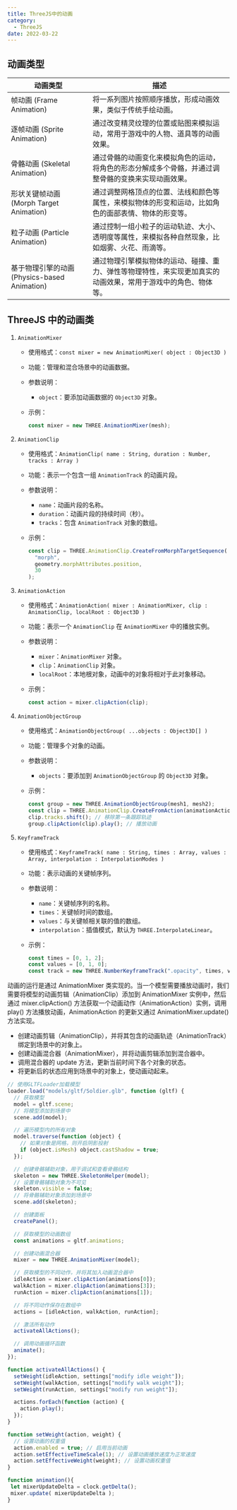 ```yaml
---
title: ThreeJS中的动画
category:
  - ThreeJS
date: 2022-03-22
---
```



## 动画类型

| 动画类型                                     | 描述                                                                                                           |
| -------------------------------------------- | -------------------------------------------------------------------------------------------------------------- |
| 帧动画 (Frame Animation)                     | 将一系列图片按照顺序播放，形成动画效果，类似于传统手绘动画。                                                   |
| 逐帧动画 (Sprite Animation)                  | 通过改变精灵纹理的位置或贴图来模拟运动，常用于游戏中的人物、道具等的动画效果。                                 |
| 骨骼动画 (Skeletal Animation)                | 通过骨骼的动画变化来模拟角色的运动，将角色的形态分解成多个骨骼，并通过调整骨骼的变换来实现动画效果。           |
| 形状关键帧动画 (Morph Target Animation)      | 通过调整网格顶点的位置、法线和颜色等属性，来模拟物体的形变和运动，比如角色的面部表情、物体的形变等。           |
| 粒子动画 (Particle Animation)                | 通过控制一组小粒子的运动轨迹、大小、透明度等属性，来模拟各种自然现象，比如烟雾、火花、雨滴等。                 |
| 基于物理引擎的动画 (Physics-based Animation) | 通过物理引擎模拟物体的运动、碰撞、重力、弹性等物理特性，来实现更加真实的动画效果，常用于游戏中的角色、物体等。 |

## ThreeJS 中的动画类

1. `AnimationMixer`

   - 使用格式：`const mixer = new AnimationMixer( object : Object3D )`
   - 功能：管理和混合场景中的动画数据。
   - 参数说明：
     - `object`：要添加动画数据的 `Object3D` 对象。
   - 示例：

     ```js
     const mixer = new THREE.AnimationMixer(mesh);
     ```

2. `AnimationClip`

   - 使用格式：`AnimationClip( name : String, duration : Number, tracks : Array )`
   - 功能：表示一个包含一组 `AnimationTrack` 的动画片段。
   - 参数说明：
     - `name`：动画片段的名称。
     - `duration`：动画片段的持续时间（秒）。
     - `tracks`：包含 `AnimationTrack` 对象的数组。
   - 示例：

     ```js
     const clip = THREE.AnimationClip.CreateFromMorphTargetSequence(
       "morph",
       geometry.morphAttributes.position,
       30
     );
     ```

3. `AnimationAction`

   - 使用格式：`AnimationAction( mixer : AnimationMixer, clip : AnimationClip, localRoot : Object3D )`
   - 功能：表示一个 `AnimationClip` 在 `AnimationMixer` 中的播放实例。
   - 参数说明：
     - `mixer`：`AnimationMixer` 对象。
     - `clip`：`AnimationClip` 对象。
     - `localRoot`：本地根对象，动画中的对象将相对于此对象移动。
   - 示例：

     ```js
     const action = mixer.clipAction(clip);
     ```

4. `AnimationObjectGroup`

   - 使用格式：`AnimationObjectGroup( ...objects : Object3D[] )`
   - 功能：管理多个对象的动画。
   - 参数说明：
     - `objects`：要添加到 `AnimationObjectGroup` 的 `Object3D` 对象。
   - 示例：

     ```js
     const group = new THREE.AnimationObjectGroup(mesh1, mesh2);
     const clip = THREE.AnimationClip.CreateFromAction(animationAction);
     clip.tracks.shift(); // 移除第一条跟踪轨迹
     group.clipAction(clip).play(); // 播放动画
     ```

5. `KeyframeTrack`
   - 使用格式：`KeyframeTrack( name : String, times : Array, values : Array, interpolation : InterpolationModes )`
   - 功能：表示动画的关键帧序列。
   - 参数说明：
     - `name`：关键帧序列的名称。
     - `times`：关键帧时间的数组。
     - `values`：与关键帧相关联的值的数组。
     - `interpolation`：插值模式，默认为 `THREE.InterpolateLinear`。
   - 示例：

     ```js
     const times = [0, 1, 2];
     const values = [0, 1, 0];
     const track = new THREE.NumberKeyframeTrack(".opacity", times, values);
     ```

动画的运行是通过 AnimationMixer 类实现的。当一个模型需要播放动画时，我们需要将模型的动画剪辑（AnimationClip）添加到 AnimationMixer 实例中，然后通过 mixer.clipAction() 方法获取一个动画动作（AnimationAction）实例，调用 play() 方法播放动画，AnimationAction 的更新又通过 AnimationMixer.update() 方法实现。

- 创建动画剪辑（AnimationClip），并将其包含的动画轨迹（AnimationTrack）绑定到场景中的对象上。
- 创建动画混合器（AnimationMixer），并将动画剪辑添加到混合器中。
- 调用混合器的 update 方法，更新当前时间下各个对象的状态。
- 将更新后的状态应用到场景中的对象上，使动画动起来。

```js
// 使用GLTFLoader加载模型
loader.load("models/gltf/Soldier.glb", function (gltf) {
  // 获取模型
  model = gltf.scene;
  // 将模型添加到场景中
  scene.add(model);

  // 遍历模型内的所有对象
  model.traverse(function (object) {
    // 如果对象是网格，则开启阴影投射
    if (object.isMesh) object.castShadow = true;
  });

  // 创建骨骼辅助对象，用于调试和查看骨骼结构
  skeleton = new THREE.SkeletonHelper(model);
  // 设置骨骼辅助对象为不可见
  skeleton.visible = false;
  // 将骨骼辅助对象添加到场景中
  scene.add(skeleton);

  // 创建面板
  createPanel();

  // 获取模型的动画数组
  const animations = gltf.animations;

  // 创建动画混合器
  mixer = new THREE.AnimationMixer(model);

  // 获取模型的不同动作，并将其加入动画混合器中
  idleAction = mixer.clipAction(animations[0]);
  walkAction = mixer.clipAction(animations[3]);
  runAction = mixer.clipAction(animations[1]);

  // 将不同动作保存在数组中
  actions = [idleAction, walkAction, runAction];

  // 激活所有动作
  activateAllActions();

  // 调用动画循环函数
  animate();
});

function activateAllActions() {
  setWeight(idleAction, settings["modify idle weight"]);
  setWeight(walkAction, settings["modify walk weight"]);
  setWeight(runAction, settings["modify run weight"]);

  actions.forEach(function (action) {
    action.play();
  });
}

function setWeight(action, weight) {
  // 设置动画的权重值
  action.enabled = true; // 启用当前动画
  action.setEffectiveTimeScale(1); // 设置动画播放速度为正常速度
  action.setEffectiveWeight(weight); // 设置动画权重值
}

function animation(){
 let mixerUpdateDelta = clock.getDelta();
 mixer.update( mixerUpdateDelta );
}
```

<div ref="blendingRef" class="relative"></div>

<script setup>
import {ref,onMounted} from 'vue'
import * as THREE from 'three'
import { GLTFLoader } from 'three/addons/loaders/GLTFLoader.js';
import { GUI } from 'three/addons/libs/lil-gui.module.min.js';

let dat;

const blendingRef = ref()
const initBlending = () => {

   let scene, renderer, camera, stats;
   let model, skeleton, mixer, clock;

   const crossFadeControls = [];

   let idleAction, walkAction, runAction;
   let idleWeight, walkWeight, runWeight;
   let actions, settings;

   let singleStepMode = false;
   let sizeOfNextStep = 0;

   init();

   function init() {

    // const container = document.getElementById( 'container' );

    camera = new THREE.PerspectiveCamera( 45, 2, 1, 1000 );
    camera.position.set( 1, 2, - 3 );
    camera.lookAt( 0, 1, 0 );

    clock = new THREE.Clock();

    scene = new THREE.Scene();
    scene.background = new THREE.Color( 0xa0a0a0 );
    scene.fog = new THREE.Fog( 0xa0a0a0, 10, 50 );

    const hemiLight = new THREE.HemisphereLight( 0xffffff, 0x444444 );
    hemiLight.position.set( 0, 20, 0 );
    scene.add( hemiLight );

    const dirLight = new THREE.DirectionalLight( 0xffffff );
    dirLight.position.set( - 3, 10, - 10 );
    dirLight.castShadow = true;
    dirLight.shadow.camera.top = 2;
    dirLight.shadow.camera.bottom = - 2;
    dirLight.shadow.camera.left = - 2;
    dirLight.shadow.camera.right = 2;
    dirLight.shadow.camera.near = 0.1;
    dirLight.shadow.camera.far = 40;
    scene.add( dirLight );

    // ground

    const mesh = new THREE.Mesh( new THREE.PlaneGeometry( 100, 100 ), new THREE.MeshPhongMaterial( { color: 0x999999, depthWrite: false } ) );
    mesh.rotation.x = - Math.PI / 2;
    mesh.receiveShadow = true;
    scene.add( mesh );

    const loader = new GLTFLoader();
    loader.load( './assets/models/Soldier.glb', function ( gltf ) {

     model = gltf.scene;
     scene.add( model );

     model.traverse( function ( object ) {

      if ( object.isMesh ) object.castShadow = true;

     } );

     //

     skeleton = new THREE.SkeletonHelper( model );
     skeleton.visible = false;
     scene.add( skeleton );

     //

     createPanel();

     //

     const animations = gltf.animations;

     mixer = new THREE.AnimationMixer( model );

     idleAction = mixer.clipAction( animations[ 0 ] );
     walkAction = mixer.clipAction( animations[ 3 ] );
     runAction = mixer.clipAction( animations[ 1 ] );

     actions = [ idleAction, walkAction, runAction ];

     activateAllActions();

     animate();

    } );

    renderer = new THREE.WebGLRenderer( { antialias: true } );
    renderer.setPixelRatio( window.devicePixelRatio );
    renderer.setSize( blendingRef.value.offsetWidth ,blendingRef.value.offsetWidth/2  );
    renderer.outputEncoding = THREE.sRGBEncoding;
    renderer.shadowMap.enabled = true;
    blendingRef.value.appendChild( renderer.domElement );

    // stats = new Stats();
    // container.appendChild( stats.dom );

    window.addEventListener( 'resize', onWindowResize );

   }

   function createPanel() {

    const panel = new GUI( { width: 310 } );
                blendingRef.value.appendChild(panel.domElement)
                panel.domElement.style.position = 'absolute'
                panel.domElement.style.right = 0;
                panel.domElement.style.top = 0;
                panel.domElement.style.bottom = 0;
    const folder1 = panel.addFolder( 'Visibility' );
    const folder2 = panel.addFolder( 'Activation/Deactivation' );
    const folder3 = panel.addFolder( 'Pausing/Stepping' );
    const folder4 = panel.addFolder( 'Crossfading' );
    const folder5 = panel.addFolder( 'Blend Weights' );
    const folder6 = panel.addFolder( 'General Speed' );

    settings = {
     'show model': true,
     'show skeleton': false,
     'deactivate all': deactivateAllActions,
     'activate all': activateAllActions,
     'pause/continue': pauseContinue,
     'make single step': toSingleStepMode,
     'modify step size': 0.05,
     'from walk to idle': function () {

      prepareCrossFade( walkAction, idleAction, 1.0 );

     },
     'from idle to walk': function () {

      prepareCrossFade( idleAction, walkAction, 0.5 );

     },
     'from walk to run': function () {

      prepareCrossFade( walkAction, runAction, 2.5 );

     },
     'from run to walk': function () {

      prepareCrossFade( runAction, walkAction, 5.0 );

     },
     'use default duration': true,
     'set custom duration': 3.5,
     'modify idle weight': 0.0,
     'modify walk weight': 1.0,
     'modify run weight': 0.0,
     'modify time scale': 1.0
    };

    folder1.add( settings, 'show model' ).onChange( showModel );
    folder1.add( settings, 'show skeleton' ).onChange( showSkeleton );
    folder2.add( settings, 'deactivate all' );
    folder2.add( settings, 'activate all' );
    folder3.add( settings, 'pause/continue' );
    folder3.add( settings, 'make single step' );
    folder3.add( settings, 'modify step size', 0.01, 0.1, 0.001 );
    crossFadeControls.push( folder4.add( settings, 'from walk to idle' ) );
    crossFadeControls.push( folder4.add( settings, 'from idle to walk' ) );
    crossFadeControls.push( folder4.add( settings, 'from walk to run' ) );
    crossFadeControls.push( folder4.add( settings, 'from run to walk' ) );
    folder4.add( settings, 'use default duration' );
    folder4.add( settings, 'set custom duration', 0, 10, 0.01 );
    folder5.add( settings, 'modify idle weight', 0.0, 1.0, 0.01 ).listen().onChange( function ( weight ) {

     setWeight( idleAction, weight );

    } );
    folder5.add( settings, 'modify walk weight', 0.0, 1.0, 0.01 ).listen().onChange( function ( weight ) {

     setWeight( walkAction, weight );

    } );
    folder5.add( settings, 'modify run weight', 0.0, 1.0, 0.01 ).listen().onChange( function ( weight ) {

     setWeight( runAction, weight );

    } );
    folder6.add( settings, 'modify time scale', 0.0, 1.5, 0.01 ).onChange( modifyTimeScale );

    folder1.open();
    folder2.open();
    folder3.open();
    folder4.open();
    folder5.open();
    folder6.open();

   }

   function showModel( visibility ) {

    model.visible = visibility;

   }

   function showSkeleton( visibility ) {

    skeleton.visible = visibility;

   }

   function modifyTimeScale( speed ) {

    mixer.timeScale = speed;

   }

   function deactivateAllActions() {

    actions.forEach( function ( action ) {

     action.stop();

    } );

   }

   function activateAllActions() {

    setWeight( idleAction, settings[ 'modify idle weight' ] );
    setWeight( walkAction, settings[ 'modify walk weight' ] );
    setWeight( runAction, settings[ 'modify run weight' ] );

    actions.forEach( function ( action ) {

     action.play();

    } );

   }

   function pauseContinue() {

    if ( singleStepMode ) {

     singleStepMode = false;
     unPauseAllActions();

    } else {

     if ( idleAction.paused ) {

      unPauseAllActions();

     } else {

      pauseAllActions();

     }

    }

   }

   function pauseAllActions() {

    actions.forEach( function ( action ) {

     action.paused = true;

    } );

   }

   function unPauseAllActions() {

    actions.forEach( function ( action ) {

     action.paused = false;

    } );

   }

   function toSingleStepMode() {

    unPauseAllActions();

    singleStepMode = true;
    sizeOfNextStep = settings[ 'modify step size' ];

   }

   function prepareCrossFade( startAction, endAction, defaultDuration ) {

    // Switch default / custom crossfade duration (according to the user's choice)

    const duration = setCrossFadeDuration( defaultDuration );

    // Make sure that we don't go on in singleStepMode, and that all actions are unpaused

    singleStepMode = false;
    unPauseAllActions();

    // If the current action is 'idle' (duration 4 sec), execute the crossfade immediately;
    // else wait until the current action has finished its current loop

    if ( startAction === idleAction ) {

     executeCrossFade( startAction, endAction, duration );

    } else {

     synchronizeCrossFade( startAction, endAction, duration );

    }

   }

   function setCrossFadeDuration( defaultDuration ) {

    // Switch default crossfade duration <-> custom crossfade duration

    if ( settings[ 'use default duration' ] ) {

     return defaultDuration;

    } else {

     return settings[ 'set custom duration' ];

    }

   }

   function synchronizeCrossFade( startAction, endAction, duration ) {

    mixer.addEventListener( 'loop', onLoopFinished );

    function onLoopFinished( event ) {

     if ( event.action === startAction ) {

      mixer.removeEventListener( 'loop', onLoopFinished );

      executeCrossFade( startAction, endAction, duration );

     }

    }

   }

   function executeCrossFade( startAction, endAction, duration ) {

    // Not only the start action, but also the end action must get a weight of 1 before fading
    // (concerning the start action this is already guaranteed in this place)

    setWeight( endAction, 1 );
    endAction.time = 0;

    // Crossfade with warping - you can also try without warping by setting the third parameter to false

    startAction.crossFadeTo( endAction, duration, true );

   }

   // This function is needed, since animationAction.crossFadeTo() disables its start action and sets
   // the start action's timeScale to ((start animation's duration) / (end animation's duration))

   function setWeight( action, weight ) {

    action.enabled = true;
    action.setEffectiveTimeScale( 1 );
    action.setEffectiveWeight( weight );

   }

   // Called by the render loop

   function updateWeightSliders() {

    settings[ 'modify idle weight' ] = idleWeight;
    settings[ 'modify walk weight' ] = walkWeight;
    settings[ 'modify run weight' ] = runWeight;

   }

   // Called by the render loop

   function updateCrossFadeControls() {

    if ( idleWeight === 1 && walkWeight === 0 && runWeight === 0 ) {

     crossFadeControls[ 0 ].disable();
     crossFadeControls[ 1 ].enable();
     crossFadeControls[ 2 ].disable();
     crossFadeControls[ 3 ].disable();

    }

    if ( idleWeight === 0 && walkWeight === 1 && runWeight === 0 ) {

     crossFadeControls[ 0 ].enable();
     crossFadeControls[ 1 ].disable();
     crossFadeControls[ 2 ].enable();
     crossFadeControls[ 3 ].disable();

    }

    if ( idleWeight === 0 && walkWeight === 0 && runWeight === 1 ) {

     crossFadeControls[ 0 ].disable();
     crossFadeControls[ 1 ].disable();
     crossFadeControls[ 2 ].disable();
     crossFadeControls[ 3 ].enable();

    }

   }

   function onWindowResize() {

    camera.aspect = window.innerWidth / window.innerHeight;
    camera.updateProjectionMatrix();

    renderer.setSize( window.innerWidth, window.innerHeight );

   }

   function animate() {

    // Render loop

    requestAnimationFrame( animate );

    idleWeight = idleAction.getEffectiveWeight();
    walkWeight = walkAction.getEffectiveWeight();
    runWeight = runAction.getEffectiveWeight();

    // Update the panel values if weights are modified from "outside" (by crossfadings)

    updateWeightSliders();

    // Enable/disable crossfade controls according to current weight values

    updateCrossFadeControls();

    // Get the time elapsed since the last frame, used for mixer update (if not in single step mode)

    let mixerUpdateDelta = clock.getDelta();

    // If in single step mode, make one step and then do nothing (until the user clicks again)

    if ( singleStepMode ) {

     mixerUpdateDelta = sizeOfNextStep;
     sizeOfNextStep = 0;

    }

    // Update the animation mixer, the stats panel, and render this frame

    mixer.update( mixerUpdateDelta );

    // stats.update();

    renderer.render( scene, camera );

   }
}

onMounted(async ()=> {
    dat = await import('dat.gui')
    initBlending()
})

</script>

<style lang="scss" scoped>
  .relative {
    position: relative;
  }
  </style>
